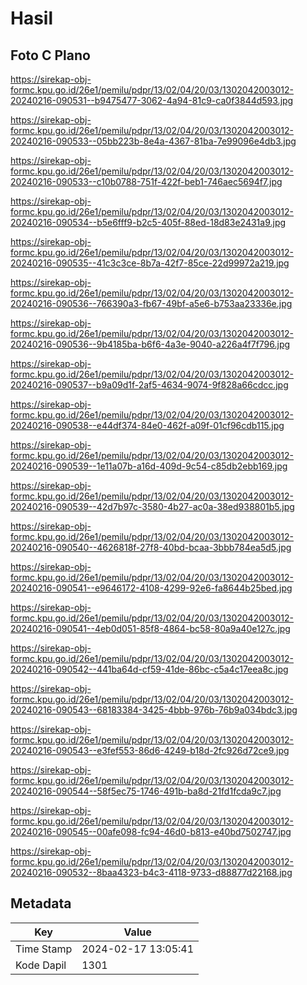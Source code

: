 # Hasil

## Foto C Plano

https://sirekap-obj-formc.kpu.go.id/26e1/pemilu/pdpr/13/02/04/20/03/1302042003012-20240216-090531--b9475477-3062-4a94-81c9-ca0f3844d593.jpg

https://sirekap-obj-formc.kpu.go.id/26e1/pemilu/pdpr/13/02/04/20/03/1302042003012-20240216-090533--05bb223b-8e4a-4367-81ba-7e99096e4db3.jpg

https://sirekap-obj-formc.kpu.go.id/26e1/pemilu/pdpr/13/02/04/20/03/1302042003012-20240216-090533--c10b0788-751f-422f-beb1-746aec5694f7.jpg

https://sirekap-obj-formc.kpu.go.id/26e1/pemilu/pdpr/13/02/04/20/03/1302042003012-20240216-090534--b5e6fff9-b2c5-405f-88ed-18d83e2431a9.jpg

https://sirekap-obj-formc.kpu.go.id/26e1/pemilu/pdpr/13/02/04/20/03/1302042003012-20240216-090535--41c3c3ce-8b7a-42f7-85ce-22d99972a219.jpg

https://sirekap-obj-formc.kpu.go.id/26e1/pemilu/pdpr/13/02/04/20/03/1302042003012-20240216-090536--766390a3-fb67-49bf-a5e6-b753aa23336e.jpg

https://sirekap-obj-formc.kpu.go.id/26e1/pemilu/pdpr/13/02/04/20/03/1302042003012-20240216-090536--9b4185ba-b6f6-4a3e-9040-a226a4f7f796.jpg

https://sirekap-obj-formc.kpu.go.id/26e1/pemilu/pdpr/13/02/04/20/03/1302042003012-20240216-090537--b9a09d1f-2af5-4634-9074-9f828a66cdcc.jpg

https://sirekap-obj-formc.kpu.go.id/26e1/pemilu/pdpr/13/02/04/20/03/1302042003012-20240216-090538--e44df374-84e0-462f-a09f-01cf96cdb115.jpg

https://sirekap-obj-formc.kpu.go.id/26e1/pemilu/pdpr/13/02/04/20/03/1302042003012-20240216-090539--1e11a07b-a16d-409d-9c54-c85db2ebb169.jpg

https://sirekap-obj-formc.kpu.go.id/26e1/pemilu/pdpr/13/02/04/20/03/1302042003012-20240216-090539--42d7b97c-3580-4b27-ac0a-38ed938801b5.jpg

https://sirekap-obj-formc.kpu.go.id/26e1/pemilu/pdpr/13/02/04/20/03/1302042003012-20240216-090540--4626818f-27f8-40bd-bcaa-3bbb784ea5d5.jpg

https://sirekap-obj-formc.kpu.go.id/26e1/pemilu/pdpr/13/02/04/20/03/1302042003012-20240216-090541--e9646172-4108-4299-92e6-fa8644b25bed.jpg

https://sirekap-obj-formc.kpu.go.id/26e1/pemilu/pdpr/13/02/04/20/03/1302042003012-20240216-090541--4eb0d051-85f8-4864-bc58-80a9a40e127c.jpg

https://sirekap-obj-formc.kpu.go.id/26e1/pemilu/pdpr/13/02/04/20/03/1302042003012-20240216-090542--441ba64d-cf59-41de-86bc-c5a4c17eea8c.jpg

https://sirekap-obj-formc.kpu.go.id/26e1/pemilu/pdpr/13/02/04/20/03/1302042003012-20240216-090543--68183384-3425-4bbb-976b-76b9a034bdc3.jpg

https://sirekap-obj-formc.kpu.go.id/26e1/pemilu/pdpr/13/02/04/20/03/1302042003012-20240216-090543--e3fef553-86d6-4249-b18d-2fc926d72ce9.jpg

https://sirekap-obj-formc.kpu.go.id/26e1/pemilu/pdpr/13/02/04/20/03/1302042003012-20240216-090544--58f5ec75-1746-491b-ba8d-21fd1fcda9c7.jpg

https://sirekap-obj-formc.kpu.go.id/26e1/pemilu/pdpr/13/02/04/20/03/1302042003012-20240216-090545--00afe098-fc94-46d0-b813-e40bd7502747.jpg

https://sirekap-obj-formc.kpu.go.id/26e1/pemilu/pdpr/13/02/04/20/03/1302042003012-20240216-090532--8baa4323-b4c3-4118-9733-d88877d22168.jpg


## Metadata

| Key        | Value               |
| ---------- | ------------------- |
| Time Stamp | 2024-02-17 13:05:41 |
| Kode Dapil | 1301                |



